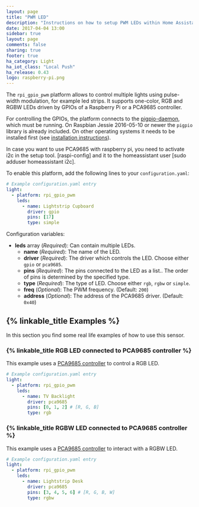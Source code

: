 ```yaml
---
layout: page
title: "PWM LED"
description: "Instructions on how to setup PWM LEDs within Home Assistant."
date: 2017-04-04 13:00
sidebar: true
layout: page
comments: false
sharing: true
footer: true
ha_category: Light
ha_iot_class: "Local Push"
ha_release: 0.43
logo: raspberry-pi.png
---
```


The `rpi_gpio_pwm` platform allows to control multiple lights using pulse-width modulation, for example led strips. It supports one-color, RGB and RGBW LEDs driven by GPIOs of a Raspberry Pi or a PCA9685 controller.

For controlling the GPIOs, the platform connects to the [pigpio-daemon](http://abyz.co.uk/rpi/pigpio/pigpiod.html), which must be running. On Raspbian Jessie 2016-05-10 or newer the `pigpio` library is already included. On other operating systems it needs to be installed first (see [installation instructions](https://github.com/soldag/python-pwmled#installation)).

In case you want to use PCA9685 with raspberry pi, you need to activate i2c in the setup tool. [raspi-config] and it to the homeassistant user [sudo adduser homeassistant i2c].


To enable this platform, add the following lines to your `configuration.yaml`:

```yaml
# Example configuration.yaml entry
light:
  - platform: rpi_gpio_pwm
    leds:
      - name: Lightstrip Cupboard
        driver: gpio
        pins: [17]
        type: simple
```

Configuration variables:

- **leds** array (*Required*): Can contain multiple LEDs.
  - **name** (*Required*): The name of the LED.
  - **driver** (*Required*): The driver which controls the LED. Choose either `gpio` or `pca9685`.
  - **pins** (*Required*): The pins connected to the LED as a list.. The order of pins is determined by the specified type.
  - **type** (*Required*): The type of LED. Choose either `rgb`, `rgbw` or `simple`.
  - **freq** (*Optional*): The PWM frequency. (Default: `200`)
  - **address** (*Optional*): The address of the PCA9685 driver. (Default: `0x40`)

## {% linkable_title Examples %}

In this section you find some real life examples of how to use this sensor.

### {% linkable_title RGB LED connected to PCA9685 controller %}

This example uses a [PCA9685 controller](http://www.nxp.com/products/interfaces/ic-bus-portfolio/ic-led-display-control/16-channel-12-bit-pwm-fm-plus-ic-bus-led-controller:PCA9685) to control a RGB LED.

```yaml
# Example configuration.yaml entry
light:
  - platform: rpi_gpio_pwm
    leds:
      - name: TV Backlight
        driver: pca9685
        pins: [0, 1, 2] # [R, G, B]
        type: rgb
```

### {% linkable_title RGBW LED connected to PCA9685 controller %}

This example uses a [PCA9685 controller](http://www.nxp.com/products/interfaces/ic-bus-portfolio/ic-led-display-control/16-channel-12-bit-pwm-fm-plus-ic-bus-led-controller:PCA9685) to interact with a RGBW LED.

```yaml
# Example configuration.yaml entry
light:
  - platform: rpi_gpio_pwm
    leds:
      - name: Lightstrip Desk
        driver: pca9685
        pins: [3, 4, 5, 6] # [R, G, B, W]
        type: rgbw
```
